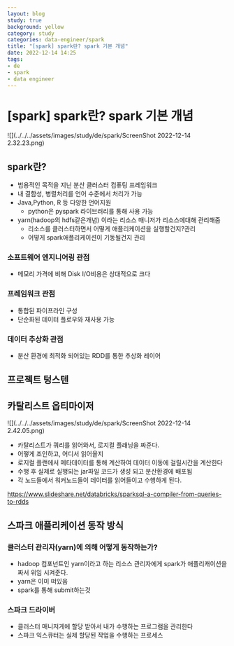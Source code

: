```yaml
---
layout: blog
study: true
background: yellow
category: study
categories: data-engineer/spark 
title: "[spark] spark란? spark 기본 개념"
date: 2022-12-14 14:25
tags:
- de
- spark
- data engineer
---
```


# [spark] spark란? spark 기본 개념

![](../../../assets/images/study/de/spark/ScreenShot 2022-12-14 2.32.23.png)

## spark란?
- 범용적인 목적을 지닌 분산 클러스터 컴퓨팅 프레임워크
- 내 결함성, 병렬처리를 언어 수준에서 처리가 가능
- Java,Python, R 등 다양한 언어지원
    - python은 pyspark 라이브러리를 통해 사용 가능
- yarn(hadoop의 hdfs같은개념) 이라는 리소스 매니저가 리소스에대해 관리해줌
    - 리소스를 클러스터하면서 어떻게 애플리케이션을 실행할건지?관리
    - 어떻게 spark애플리케이션이 기동될건지 관리

### 소프트웨어 엔지니어링 관점
- 메모리 가격에 비해 Disk I/O비용은 상대적으로 크다

### 프레임워크 관점
- 통합된 파이프라인 구성
- 단순화된 데이터 플로우와 재사용 가능

### 데이터 추상화 관점
- 분산 환경에 최적화 되어있는 RDD를 통한 추상화 레이어
 
## 프로젝트 텅스텐

## 카탈리스트 옵티마이저
![](../../../assets/images/study/de/spark/ScreenShot 2022-12-14 2.42.05.png)
- 카탈리스트가 쿼리를 읽어와서, 로지컬 플래닝을 짜준다.
- 어떻게 조인하고, 어디서 읽어올지
- 로지컬 플랜에서 메타데이터를 통해 계산하여 데이터 이동에 걸릴시간을 계산한다
- 수행 후 실제로 실행되는 jar파일 코드가 생성 되고 분산환경에 배포됨
- 각 노드들에서 워커노드들이 데이터를 읽어들이고 수행하게 된다.
  
https://www.slideshare.net/databricks/sparksql-a-compiler-from-queries-to-rdds

## 스파크 애플리케이션 동작 방식

### 클러스터 관리자(yarn)에 의해 어떻게 동작하는가?
- hadoop 컴포넌트인 yarn이라고 하는 리소스 관리자에게 spark가 애플리캐이션을 짜서 위임 시켜준다.
- yarn은 이미 떠있음
- spark를 통해 submit하는것

### 스파크 드라이버
- 클러스터 매니저게에 할당 받아서 내가 수행하는 프로그램을 관리한다
- 스파크 익스큐터는 실제 할당된 작업을 수행하는 프로세스

